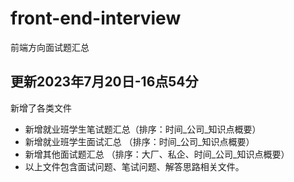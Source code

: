 # front-end-interview
前端方向面试题汇总

## 更新2023年7月20日-16点54分
新增了各类文件
+ 新增就业班学生笔试题汇总（排序：时间_公司_知识点概要）
+ 新增就业班学生面试汇总 （排序：时间_公司_知识点概要）
+ 新增其他面试题汇总 （排序：大厂、私企、时间_公司_知识点概要）
+ 以上文件包含面试问题、笔试问题、解答思路相关文件。
